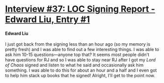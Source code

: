 # [Interview #37: LOC Signing Report - Edward Liu, Entry #1](https://www.theoryland.com/intvmain.php?i=37#1)

#### Edward Liu

I just got back from the signing less than an hour ago (so my memory is pretty fresh) and I was able to find out a few interesting things. I was able to ask him 10-15 questions—anyone top that? It seems most people didn't have questions for RJ and so I was able to stay near RJ after I got my
*Lord of Chaos*
signed and listen to what he said and occasionally ask him something. I was able to do this for about an hour and a half and I even got to help him stack up books that he signed! Alright, I'll get to the point now.

